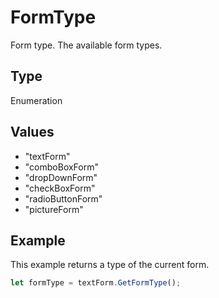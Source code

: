 # FormType

Form type.
The available form types.

## Type

Enumeration

## Values

- "textForm"
- "comboBoxForm"
- "dropDownForm"
- "checkBoxForm"
- "radioButtonForm"
- "pictureForm"


## Example

This example returns a type of the current form.

```javascript
let formType = textForm.GetFormType();
```
